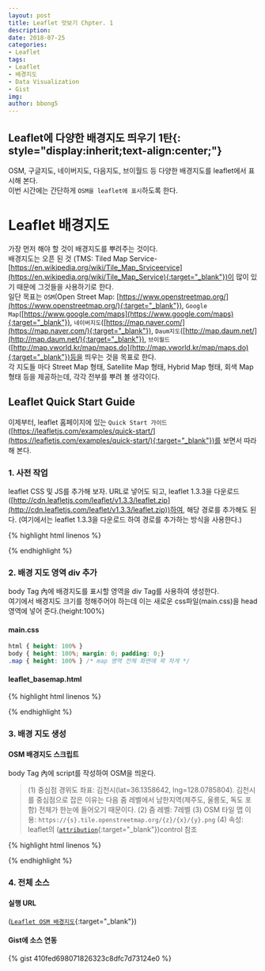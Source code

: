 ```yaml
---
layout: post
title: Leaflet 맛보기 Chpter. 1
description: 
date: 2018-07-25
categories: 
- Leaflet
tags: 
- Leaflet
- 배경지도
- Data Visualization
- Gist
img: 
author: bbong5
---
```

**Leaflet에 다양한 배경지도 띄우기 1탄**{: style="display:inherit;text-align:center;"}
---
OSM, 구글지도, 네이버지도, 다음지도, 브이월드 등 다양한 배경지도를 leaflet에서 표시해 본다.<br/>
이번 시간에는 간단하게 `OSM을 leaflet에 표시`하도록 한다.

# Leaflet 배경지도

가장 먼저 해야 할 것이 배경지도를 뿌려주는 것이다.<br/>
배경지도는 오픈 된 것 (TMS: Tiled Map Service-[https://en.wikipedia.org/wiki/Tile_Map_Srviceervice](https://en.wikipedia.org/wiki/Tile_Map_Service){:target="_blank"})이 많이 있기 때문에 그것들을 사용하기로 한다.<br/>
일단 목표는 `OSM`(Open Street Map: [https://www.openstreetmap.org/](https://www.openstreetmap.org/){:target="_blank"}), `Google Map`([https://www.google.com/maps](https://www.google.com/maps){:target="_blank"}), `네이버지도`([https://map.naver.com/](https://map.naver.com/){:target="_blank"}), `Daum지도`([http://map.daum.net/](http://map.daum.net/){:target="_blank"}), `브이월드`([http://map.vworld.kr/map/maps.do](http://map.vworld.kr/map/maps.do){:target="_blank"})등을 띄우는 것을 목표로 한다.<br/>
각 지도들 마다 Street Map 형태, Satellite Map 형태, Hybrid Map 형태, 회색 Map 형태 등을 제공하는데, 각각 전부를 뿌려 볼 생각이다.

## Leaflet Quick Start Guide

이제부터, leaflet 홈페이지에 있는 `Quick Start 가이드`([https://leafletjs.com/examples/quick-start/](https://leafletjs.com/examples/quick-start/){:target="_blank"})를 보면서 따라해 본다.

### 1. 사전 작업

leaflet CSS 및 JS를 추가해 보자.
URL로 넣어도 되고, leaflet 1.3.3을 다운로드([http://cdn.leafletjs.com/leaflet/v1.3.3/leaflet.zip](http://cdn.leafletjs.com/leaflet/v1.3.3/leaflet.zip))하여, 해당 경로를 추가해도 된다. (여기에서는 leaflet 1.3.3을 다운로드 하여 경로를 추가하는 방식을 사용한다.)

{% highlight html linenos %}
<html>

<head>
  <!--STEP 1: CSS 추가하기 -->
  <!--CDN 방식 -->
  <!--<link rel="stylesheet" href="https://unpkg.com/leaflet@1.3.3/dist/leaflet.css"/>-->
  <!-- Download 방식 -->
  <link rel="stylesheet" href="css/leaflet@1.3.3/leaflet.css"/>
  <!--STEP 2: JS 추가하기 -->
  <!--CDN 방식 -->
  <!--<script src="https://unpkg.com/leaflet@1.3.3/dist/leaflet.js"></script>-->
  <!-- Download 방식 -->
  <script src="js/leaflet@1.3.3/leaflet.js"></script>
</head>

<body>
</body>

</html>
{% endhighlight %}


### 2. 배경 지도 영역 div 추가

body Tag 內에 배경지도를 표시할 영역을 div Tag를 사용하여 생성한다.<br/>
여기에서 배경지도 크기를 정해주어야 하는데 이는 새로운 css파일(main.css)을 head 영역에 넣어 준다.(height:100%)
#### main.css
```css
html { height: 100% }
body { height: 100%; margin: 0; padding: 0;}
.map { height: 100% } /* map 영역 전체 화면에 꽉 차게 */
```
#### leaflet_basemap.html
{% highlight html linenos %}
<html>

<head>
	<!--STEP 1: CSS 추가하기 -->
	<!--CDN 방식 -->
	<!--<link rel="stylesheet" href="https://unpkg.com/leaflet@1.3.3/dist/leaflet.css"/>-->
	<!-- Download 방식 -->
	<link rel="stylesheet" href="css/leaflet@1.3.3/leaflet.css"/>
	<!--STEP 3: 지도 영역 관련 CSS 추가하기 -->
	<link rel="stylesheet" href="css/main.css"/>
	<!--STEP 2: JS 추가하기 -->
	<!--CDN 방식 -->
	<!--<script src="https://unpkg.com/leaflet@1.3.3/dist/leaflet.js"></script>-->
	<!-- Download 방식 -->
	<script src="js/leaflet@1.3.3/leaflet.js"></script>
</head>

<body>
	<!-- 배경지도 영역 추가하기-->
	<div id="map" class="map"></div>
</body>

</html>
{% endhighlight %}

### 3. 배경 지도 생성
#### OSM 배경지도 스크립트

body Tag 內에 script를 작성하여 OSM을 띄운다.
> (1) 중심점 경위도 좌표: 김천시(lat=36.1358642, lng=128.0785804). 김천시를 중심점으로 잡은 이유는 다음 줌 레벨에서 남한지역(제주도, 울릉도, 독도 포함) 전체가 한눈에 들어오기 때문이다.
> (2) 줌 레벨: 7레벨
> (3) OSM 타일 맵 이용: `https://{s}.tile.openstreetmap.org/{z}/{x}/{y}.png`
> (4) 속성: leaflet의 ([`attribution`](https://leafletjs.com/reference-1.3.2.html#control-attribution-option){:target="_blank"})control 참조 

{% highlight html linenos %}
	<div id="map" class="map"></div>
	<script>
		var lat = 36.1358642; //위도
		var lng = 128.0785804; //경도
		var zoom = 7; //줌 레벨
		var mymap = L.map('map', {
			center: [lat, lng],
			zoom: zoom
		});
		//L.tileLayer('http://xdworld.vworld.kr:8080/2d/Base/service/{z}/{x}/{y}.png').addTo(mymap); //브이월드 지도
		//L.tileLayer('https://{s}.tile.openstreetmap.org/{z}/{x}/{y}.png').addTo(mymap); //OSM
		L.tileLayer('https://{s}.tile.openstreetmap.org/{z}/{x}/{y}.png', {
			attribution: '&copy; <a href="https://www.openstreetmap.org/copyright">OpenStreetMap</a> contributors' //화면 오른쪽 하단 attributors
		}).addTo(mymap);
	</script>
{% endhighlight %}


### 4. 전체 소스
#### 실행 URL
([`Leaflet OSM 배경지도`](https://bbong95.github.io/leaflet.examples/leaflet_basemap.html){:target="_blank"})

#### Gist에 소스 연동

{% gist 410fed698071826323c8dfc7d73124e0 %}